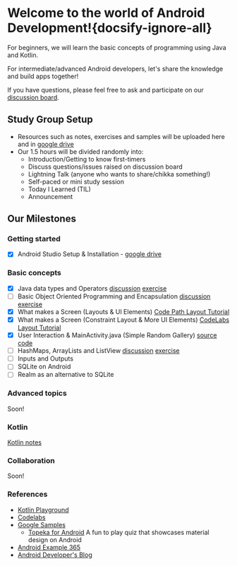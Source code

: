﻿# Welcome to the world of Android Development!{docsify-ignore-all}
For beginners, we will learn the basic concepts of
programming using Java and Kotlin.

For intermediate/advanced Android developers, let's share the knowledge and build apps together!

If you have questions, please feel free to ask and participate on our [discussion
board](https://www.meetup.com/Women-Who-Code-Manila/messages/boards/forum/24291952).

## Study Group Setup 
* Resources such as notes, exercises and samples will be uploaded here and in [google drive](https://drive.google.com/drive/u/0/folders/0B5e6z53Ajo7AcFFzRGVOZk1qSnM)
* Our 1.5 hours will be divided randomly into:
    - Introduction/Getting to know first-timers
    - Discuss questions/issues raised on discussion board
    - Lightning Talk (anyone who wants to share/chikka something!)
    - Self-paced or mini study session
    - Today I Learned (TIL)
    - Announcement

## Our Milestones

### Getting started
- [X] Android Studio Setup & Installation - [google drive](https://docs.google.com/document/d/1TxVa_37UBr9K3fCiSUmHb8TYKUxUN3xbkWfwyCAF-bA/edit)

### Basic concepts
- [X] Java data types and Operators [discussion](https://gitlab.com/wwcodemanila/WWCodeManila-Android/blob/master/discussions/data_types_and_operators.md) [exercise](https://gitlab.com/wwcodemanila/WWCodeManila-Android/blob/master/exercises/data_types_and_operators/instructions.md)
- [ ] Basic Object Oriented Programming and Encapsulation [discussion](https://gitlab.com/wwcodemanila/WWCodeManila-Android/blob/master/discussions/oop_encapsulation.md) [exercise](https://gitlab.com/wwcodemanila/WWCodeManila-Android/blob/master/exercises/oop_encapsulation/instructions.md)
- [X] What makes a Screen (Layouts & UI Elements)  [Code Path Layout Tutorial ](https://github.com/codepath/android_guides/wiki/Constructing-View-Layouts)
- [X] What makes a Screen (Constraint Layout & More UI Elements) [CodeLabs Layout Tutorial ](https://codelabs.developers.google.com/codelabs/constraint-layout/index.html?index=..%2F..%2Findex#0)
- [X] User Interaction & MainActivity.java (Simple Random Gallery) [source code](https://gitlab.com/wwcodemanila/android-projects/tree-gallery)
- [ ] HashMaps, ArrayLists and ListView [discussion](https://gitlab.com/wwcodemanila/WWCodeManila-Android/blob/master/discussions/data_types_and_operators.md) [exercise](https://gitlab.com/wwcodemanila/WWCodeManila-Android/blob/master/exercises/hashmap_arraylist_listview/instructions.md)
- [ ] Inputs and Outputs
- [ ] SQLite on Android
- [ ] Realm as an alternative to SQLite

### Advanced topics
Soon!

### Kotlin
[Kotlin notes](./kotlin)

### Collaboration
Soon!

### References
* [Kotlin Playground](https://try.kotlinlang.org)
* [Codelabs](https://codelabs.developers.google.com)
* [Google Samples](https://github.com/googlesamples?utf8=✓&q=k&type=&language=)
    - [Topeka for Android](https://github.com/googlesamples/android-topeka) A fun to play quiz that showcases material design on Android
* [Android Example 365](https://androidexample365.com)
* [Android Developer's Blog](https://android-developers.googleblog.com/2015/06/more-material-design-with-topeka-for_16.html)
